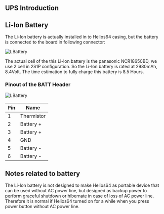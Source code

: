 
## UPS Introduction

## Li-Ion Battery

The Li-Ion battery is actually installed in to Helios64 casing, but the battery is connected to the board in following connector:

![LBattery](/helios64/img/ups/lbat.jpg)

The actual cell of the this Li-Ion battery is the panasonic NCR18650BD, we use 2 cell in 2S1P configuration.
So the Li-Ion battery is rated at 2980mAh, 8.4Volt.
The time estimation to fully charge this battery is 8.5 Hours.

### Pinout of the BATT Header

![LBattery](/helios64/img/ups/batt-pinout.png)

|Pin |Name
|----|----------
|  1 |Thermistor
|  2 |Battery +
|  3 |Battery +
|  4 |GND
|  5 |Battery -
|  6 |Battery -

## Notes related to battery

The Li-Ion battery is not designed to make Helios64 as portable device that can be used without AC power line, but designed as backup power to perform graceful shutdown or hibernate in case of loss of AC power line. Therefore it is normal if Helios64 turned on for a while when you press power button without AC power line.
